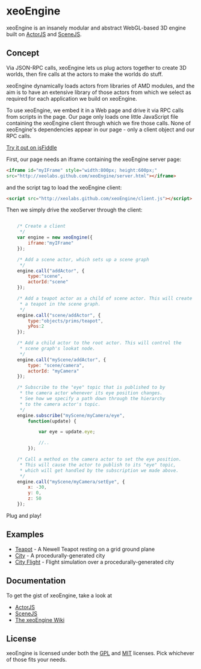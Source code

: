 xeoEngine
=========

xeoEngine is an insanely modular and abstract WebGL-based 3D engine built on [ActorJS](http://actorjs.org) and [SceneJS](http://scenejs.org).

## Concept

Via JSON-RPC calls, xeoEngine lets us plug actors together to create 3D worlds, then fire calls at the actors to make the worlds
 do stuff.

xeoEngine dynamically loads actors from libraries of AMD modules, and the aim is to have an extensive library of
 those actors from which we select as required for each application we build on xeoEngine.

To use xeoEngine, we embed it in a Web page and drive it via RPC calls from scripts in the page. Our page only
loads one little JavaScript file containing the xeoEngine client through which we fire those calls. None of xeoEngine's
dependencies appear in our page - only a client object and our RPC calls.

[Try it out on jsFiddle](http://jsfiddle.net/TzFhT/)

First, our page needs an iframe containing the xeoEngine server page:
```html
<iframe id="myIFrame" style="width:800px; height:600px;"
src="http://xeolabs.github.com/xeoEngine/server.html"></iframe>
```
and the script tag to load the xeoEngine client:
```html
<script src="http://xeolabs.github.com/xeoEngine/client.js"></script>
```
Then we simply drive the xeoServer through the client:
```javascript

    /* Create a client
     */
    var engine = new xeoEngine({
        iframe:"myIFrame"
    });

    /* Add a scene actor, which sets up a scene graph
     */
    engine.call("addActor", {
        type:"scene",
        actorId:"scene"
    });

    /* Add a teapot actor as a child of scene actor. This will create
     * a teapot in the scene graph.
     */
    engine.call("scene/addActor", {
        type:"objects/prims/teapot",
        yPos:2
    });

    /* Add a child actor to the root actor. This will control the
     * scene graph's lookat node.
     */
    engine.call("myScene/addActor", {
        type: "scene/camera",
        actorId: "myCamera"
    });

    /* Subscribe to the "eye" topic that is published to by
     * the camera actor whenever its eye position changes.
     * See how we specify a path down through the hierarchy
     * to the camera actor's topic.
     */
    engine.subscribe("myScene/myCamera/eye",
        function(update) {

            var eye = update.eye;

            //..
        });

    /* Call a method on the camera actor to set the eye position.
     * This will cause the actor to publish to its "eye" topic,
     * which will get handled by the subscription we made above.
     */
    engine.call("myScene/myCamera/setEye", {
        x: -30,
        y: 0,
        z: 50
    });
```

Plug and play!

## Examples
* [Teapot](http://xeolabs.github.com/xeoEngine/teapot.html) - A Newell Teapot resting on a grid ground plane
* [City](http://xeolabs.github.com/xeoEngine/city.html) - A procedurally-generated city
* [City Flight](http://xeolabs.github.com/xeoEngine/cityFlight.html) - Flight simulation over a procedurally-generated city

## Documentation
To get the gist of xeoEngine, take a look at
* [ActorJS](http://actorjs.org)
* [SceneJS](http://scenejs.org)
* [The xeoEngine Wiki](https://github.com/xeolabs/xeoEngine/wiki)

## License
xeoEngine is licensed under both the [GPL](https://github.com/xeolabs/xeoEngine/blob/master/licenses/GPL_LICENSE.txt)
and [MIT](https://github.com/xeolabs/xeoEngine/blob/master/licenses/MIT_LICENSE.txt) licenses. Pick whichever of those fits your needs.
